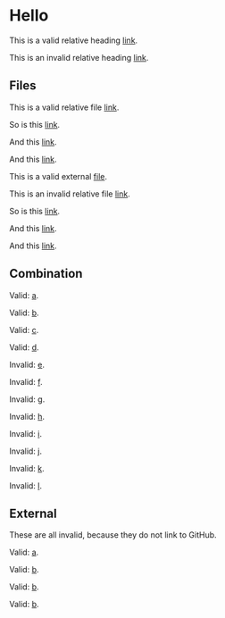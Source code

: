 # Hello

This is a valid relative heading [link](#hello).

This is an invalid relative heading [link](#world).

## Files

This is a valid relative file [link](https://github.com/wooorm/test/blob/master/examples/example.md).

So is this [link](https://github.com/wooorm/test/blob/foo-bar/examples/example.md).

And this [link](./examples/example.md).

And this [link](examples/example.md).

This is a valid external [file](../index.js).

This is an invalid relative file [link](https://github.com/wooorm/test/blob/master/examples/world.md).

So is this [link](https://github.com/wooorm/test/blob/foo-bar/examples/world.md).

And this [link](./examples/world.md).

And this [link](examples/world.md).

## Combination

Valid: [a](./examples/example.md#hello).

Valid: [b](examples/example.md#hello).

Valid: [c](https://github.com/wooorm/test/blob/master/examples/example.md#hello).

Valid: [d](https://github.com/wooorm/test/blob/foo-bar/examples/example.md#hello).

Invalid: [e](./examples/example.md#world).

Invalid: [f](examples/example.md#world).

Invalid: [g](https://github.com/wooorm/test/blob/master/examples/example.md#world).

Invalid: [h](https://github.com/wooorm/test/blob/foo-bar/examples/example.md#world).

Invalid: [i](./examples/world.md#hello).

Invalid: [j](examples/world.md#hello).

Invalid: [k](https://github.com/wooorm/test/blob/master/examples/world.md#hello).

Invalid: [l](https://github.com/wooorm/test/blob/foo-bar/examples/world.md#hello).

## External

These are all invalid, because they do not link to GitHub.

Valid: [a](irc://foo).

Valid: [b](http://example.com).

Valid: [b](http://example.com/foo/bar/baz).

Valid: [b](http://bitbucket.com/wooorm/test/blob/foo-bar/examples/world.md#hello).
